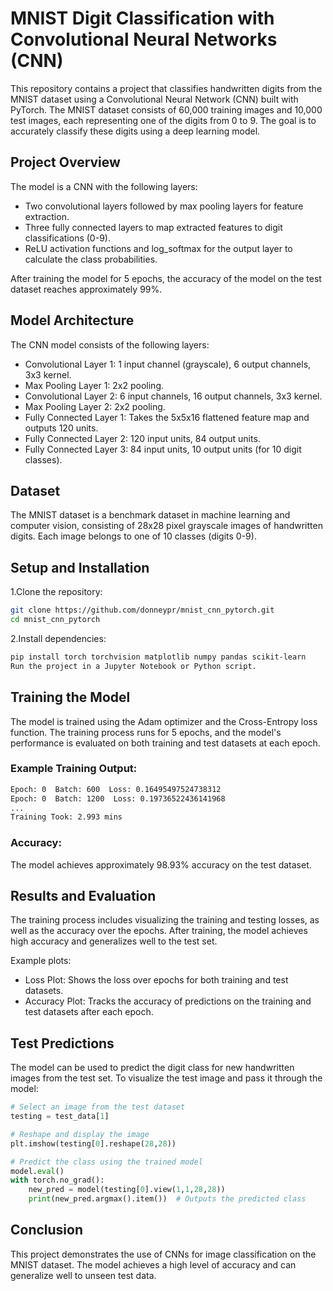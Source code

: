 # MNIST Digit Classification with Convolutional Neural Networks (CNN)
This repository contains a project that classifies handwritten digits from the MNIST dataset using a Convolutional Neural Network (CNN) built with PyTorch. The MNIST dataset consists of 60,000 training images and 10,000 test images, each representing one of the digits from 0 to 9. The goal is to accurately classify these digits using a deep learning model.

## Project Overview
The model is a CNN with the following layers:

- Two convolutional layers followed by max pooling layers for feature extraction.
- Three fully connected layers to map extracted features to digit classifications (0-9).
- ReLU activation functions and log_softmax for the output layer to calculate the class probabilities.

After training the model for 5 epochs, the accuracy of the model on the test dataset reaches approximately 99%.

## Model Architecture
The CNN model consists of the following layers:

- Convolutional Layer 1: 1 input channel (grayscale), 6 output channels, 3x3 kernel.
- Max Pooling Layer 1: 2x2 pooling.
- Convolutional Layer 2: 6 input channels, 16 output channels, 3x3 kernel.
- Max Pooling Layer 2: 2x2 pooling.
- Fully Connected Layer 1: Takes the 5x5x16 flattened feature map and outputs 120 units.
- Fully Connected Layer 2: 120 input units, 84 output units.
- Fully Connected Layer 3: 84 input units, 10 output units (for 10 digit classes).
## Dataset
The MNIST dataset is a benchmark dataset in machine learning and computer vision, consisting of 28x28 pixel grayscale images of handwritten digits. Each image belongs to one of 10 classes (digits 0-9).

## Setup and Installation
1.Clone the repository:

```bash
git clone https://github.com/donneypr/mnist_cnn_pytorch.git
cd mnist_cnn_pytorch
```
2.Install dependencies:

```bash
pip install torch torchvision matplotlib numpy pandas scikit-learn
Run the project in a Jupyter Notebook or Python script.
```
## Training the Model
The model is trained using the Adam optimizer and the Cross-Entropy loss function. The training process runs for 5 epochs, and the model's performance is evaluated on both training and test datasets at each epoch.

### Example Training Output:
```bash
Epoch: 0  Batch: 600  Loss: 0.16495497524738312
Epoch: 0  Batch: 1200  Loss: 0.19736522436141968
...
Training Took: 2.993 mins
```
### Accuracy:
The model achieves approximately 98.93% accuracy on the test dataset.

## Results and Evaluation
The training process includes visualizing the training and testing losses, as well as the accuracy over the epochs. After training, the model achieves high accuracy and generalizes well to the test set.

Example plots:

- Loss Plot: Shows the loss over epochs for both training and test datasets.
- Accuracy Plot: Tracks the accuracy of predictions on the training and test datasets after each epoch.
## Test Predictions
The model can be used to predict the digit class for new handwritten images from the test set. To visualize the test image and pass it through the model:

```python
# Select an image from the test dataset
testing = test_data[1]

# Reshape and display the image
plt.imshow(testing[0].reshape(28,28))

# Predict the class using the trained model
model.eval()
with torch.no_grad():
    new_pred = model(testing[0].view(1,1,28,28))
    print(new_pred.argmax().item())  # Outputs the predicted class
```
## Conclusion
This project demonstrates the use of CNNs for image classification on the MNIST dataset. The model achieves a high level of accuracy and can generalize well to unseen test data.
